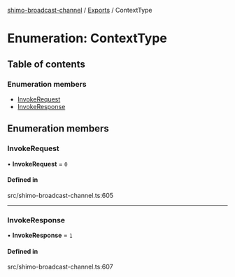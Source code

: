 [shimo-broadcast-channel](../README.md) / [Exports](../modules.md) / ContextType

# Enumeration: ContextType

## Table of contents

### Enumeration members

- [InvokeRequest](ContextType.md#invokerequest)
- [InvokeResponse](ContextType.md#invokeresponse)

## Enumeration members

### InvokeRequest

• **InvokeRequest** = `0`

#### Defined in

src/shimo-broadcast-channel.ts:605

___

### InvokeResponse

• **InvokeResponse** = `1`

#### Defined in

src/shimo-broadcast-channel.ts:607
